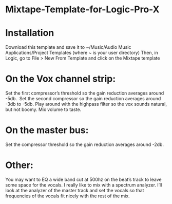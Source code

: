 # Mixtape-Template-for-Logic-Pro-X

# Installation
Download this template and save it to ~/Music/Audio Music Applications/Project Templates
(where ~ is your user directory)
Then, in Logic, go to File > New From Template and click on the Mixtape template


# On the Vox channel strip:
Set the first compressor’s threshold so the gain reduction averages around -5db. 
Set the second compressor so the gain reduction averages around -3db to -5db.
Play around with the highpass filter so the vox sounds natural, but not boomy.
Mix volume to taste.

# On the master bus:
Set the compressor threshold so the gain reduction averages around -2db.



# Other:
You may want to EQ a wide band cut at 500hz on the beat’s track to leave some space for the vocals.
I really like to mix with a spectrum analyzer. I’ll look at the analyzer of the master track and set the vocals so that frequencies of the vocals fit nicely with the rest of the mix. 
